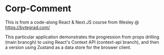 # Corp-Comment
This is from a code-along React & Next.JS course from Wesley @ https://bytegrad.com/

This particular application demonstrates the progression from props drilling (main brancgh) to using React's Context API (context-api branch), and then a version using Zustand as a data store for the broswer client.
